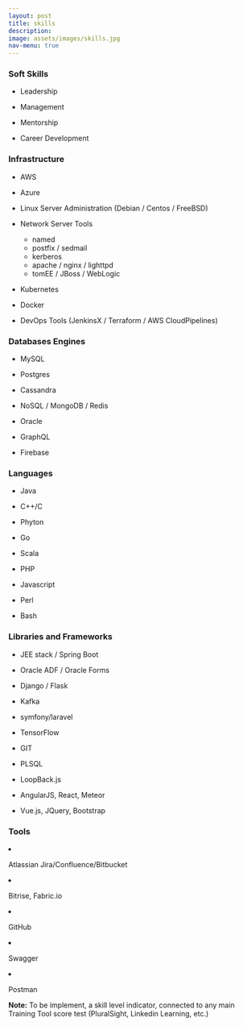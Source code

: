 ```yaml
---
layout: post
title: skills
description:
image: assets/images/skills.jpg
nav-menu: true
---
```


<div class="row">
	<div class="6u 12u$(small)">
		<h3>Soft Skills</h3>
		<p>

- Leadership
- Management
- Mentorship
- Career Development

    </p>
  </div>

  <div class="6u$ 12u$(small)">
    <h3>Infrastructure</h3>
    <p>

* AWS
* Azure
* Linux Server Administration (Debian / Centos / FreeBSD)
* Network Server Tools
  - named
  - postfix / sedmail
  - kerberos
  - apache / nginx / lighttpd
  - tomEE / JBoss / WebLogic
* Kubernetes
* Docker
* DevOps Tools (JenkinsX / Terraform / AWS CloudPipelines)
    </p>
  </div>

  <div class="6u 12u$(small)">
    <h3> Databases Engines </h3>
    <p>

- MySQL
- Postgres
- Cassandra
- NoSQL / MongoDB / Redis
- Oracle
- GraphQL
- Firebase

    </p>
  </div>

  <div class="6u$ 12u$(small)">
    <h3>Languages</h3>
    <p>

* Java
* C++/C
* Phyton
* Go
* Scala
* PHP
* Javascript
* Perl
* Bash

    </p>
  </div>

  <div class="6u 12u$(small)">
    <h3>Libraries and Frameworks</h3>
    <p>

- JEE stack / Spring Boot
- Oracle ADF / Oracle Forms
- Django / Flask
- Kafka
- symfony/laravel
- TensorFlow
- GIT
- PLSQL
- LoopBack.js
- AngularJS, React, Meteor
- Vue.js, JQuery, Bootstrap

    </p>
    </div>

  <div class="6u$ 12u$(small)">
  <h3>Tools</h3>
  <p>

- Atlassian Jira/Confluence/Bitbucket
- Bitrise, Fabric.io
- GitHub
- Swagger
- Postman
  </p>
  </div>

  </div>

**Note:** To be implement, a skill level indicator, connected to any main Training Tool score test (PluralSight, Linkedin Learning, etc.)
